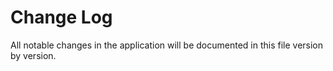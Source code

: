 
# Change Log
All notable changes in the application will be documented in this file version by version.
 